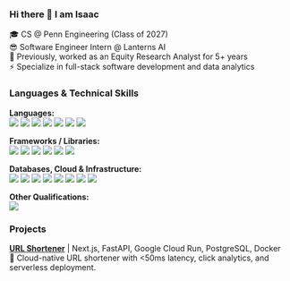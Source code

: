 ### Hi there 👋 I am Isaac
🎓 CS @ Penn Engineering (Class of 2027)<br/>
😎 Software Engineer Intern @ Lanterns AI<br/>
🌱 Previously, worked as an Equity Research Analyst for 5+ years<br/>
⚡ Specialize in full-stack software development and data analytics<br/>

### Languages & Technical Skills

**Languages:**  
<img src="https://img.shields.io/badge/-Python-3776ab?style=flat&logo=python&logoColor=white">
<img src="https://img.shields.io/badge/-C-00599c?style=flat&logo=c&logoColor=white">
<img src="https://img.shields.io/badge/-C++-00599c?style=flat&logo=c%2B%2B&logoColor=white">
<img src="https://img.shields.io/badge/-Java-f89820?style=flat&logo=java&logoColor=white">
<img src="https://img.shields.io/badge/-TypeScript-3178c6?style=flat&logo=typescript&logoColor=white">
<img src="https://img.shields.io/badge/-HTML-e34f26?style=flat&logo=html5&logoColor=white">
<img src="https://img.shields.io/badge/-CSS-264de4?style=flat&logo=css3&logoColor=white">

**Frameworks / Libraries:**  
<img src="https://img.shields.io/badge/-FastAPI-009688?style=flat&logo=fastapi&logoColor=white">
<img src="https://img.shields.io/badge/-Flask-000000?style=flat&logo=flask&logoColor=white">
<img src="https://img.shields.io/badge/-Node.js-339933?style=flat&logo=node.js&logoColor=white">
<img src="https://img.shields.io/badge/-React-000000?style=flat&logo=react&logoColor=00c8ff">
<img src="https://img.shields.io/badge/-Next.js-000000?style=flat&logo=nextdotjs&logoColor=white">
<img src="https://img.shields.io/badge/-Bootstrap-563D7C?style=flat&logo=bootstrap&logoColor=white">

**Databases, Cloud & Infrastructure:**  
<img src="https://img.shields.io/badge/-PostgreSQL-336791?style=flat&logo=postgresql&logoColor=white">
<img src="https://img.shields.io/badge/-MongoDB-4DB33D?style=flat&logo=mongodb&logoColor=white">
<img src="https://img.shields.io/badge/-Redis-DC382D?style=flat&logo=redis&logoColor=white">
<img src="https://img.shields.io/badge/-Docker-2496ED?style=flat&logo=docker&logoColor=FFFFFF">
<img src="https://img.shields.io/badge/-Kafka-231f20?style=flat&logo=apachekafka&logoColor=white">
<img src="https://img.shields.io/badge/-Git-F05032?style=flat&logo=git&logoColor=FFFFFF">
<img src="https://img.shields.io/badge/-GitHub%20Actions-2088FF?style=flat&logo=githubactions&logoColor=white">
<img src="https://img.shields.io/badge/-PowerShell-012456?style=flat&logo=powershell&logoColor=white">

**Other Qualifications:**  
<img src="https://img.shields.io/badge/-CFA-0072C6?style=flat&logo=none&logoColor=white">


### Projects

**[URL Shortener](https://url-shortener-frontend-sigma-seven.vercel.app/)** | Next.js, FastAPI, Google Cloud Run, PostgreSQL, Docker  
🔗 Cloud-native URL shortener with <50ms latency, click analytics, and serverless deployment.

